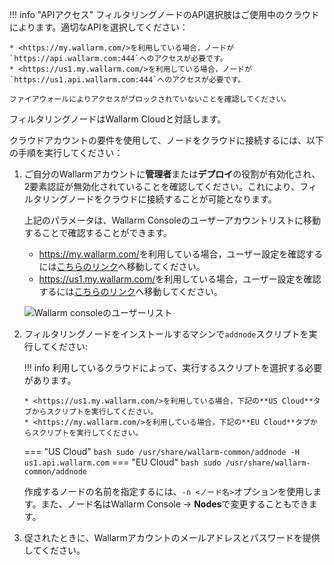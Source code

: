 [img-wl-console-users]:         ../images/check-users.png

[link-wl-console-us]:              https://us1.my.wallarm.com/
[link-wl-console-eu]:              https://my.wallarm.com/
[link-wl-console-users-us]:        https://us1.my.wallarm.com/settings/users
[link-wl-console-users-eu]:        https://my.wallarm.com/settings/users


!!! info "APIアクセス"
    フィルタリングノードのAPI選択肢はご使用中のクラウドによります。適切なAPIを選択してください：
    
    * <https://my.wallarm.com/>を利用している場合，ノードが`https://api.wallarm.com:444`へのアクセスが必要です。
    * <https://us1.my.wallarm.com/>を利用している場合，ノードが`https://us1.api.wallarm.com:444`へのアクセスが必要です。
    
    ファイアウォールによりアクセスがブロックされていないことを確認してください。

フィルタリングノードはWallarm Cloudと対話します。

クラウドアカウントの要件を使用して、ノードをクラウドに接続するには、以下の手順を実行してください：

1.  ご自分のWallarmアカウントに**管理者**または**デプロイ**の役割が有効化され、2要素認証が無効化されていることを確認してください。これにより、フィルタリングノードをクラウドに接続することが可能となります。
     
    上記のパラメータは、Wallarm Consoleのユーザーアカウントリストに移動することで確認することができます。
    
    * <https://my.wallarm.com/>を利用している場合，ユーザー設定を確認するには[こちらのリンク][link-wl-console-users-eu]へ移動してください。
    * <https://us1.my.wallarm.com/>を利用している場合，ユーザー設定を確認するには[こちらのリンク][link-wl-console-users-us]へ移動してください。

    ![Wallarm consoleのユーザーリスト][img-wl-console-users]

2.  フィルタリングノードをインストールするマシンで`addnode`スクリプトを実行してください:
    
    !!! info
        利用しているクラウドによって、実行するスクリプトを選択する必要があります。
    
        * <https://us1.my.wallarm.com/>を利用している場合，下記の**US Cloud**タブからスクリプトを実行してください。
        * <https://my.wallarm.com/>を利用している場合，下記の**EU Cloud**タブからスクリプトを実行してください。
    
    === "US Cloud"
        ``` bash
        sudo /usr/share/wallarm-common/addnode -H us1.api.wallarm.com
        ```
    === "EU Cloud"
        ``` bash
        sudo /usr/share/wallarm-common/addnode
        ```

    作成するノードの名前を指定するには、`-n <ノード名>`オプションを使用します。また、ノード名はWallarm Console → **Nodes**で変更することもできます。

3.  促されたときに、Wallarmアカウントのメールアドレスとパスワードを提供してください。